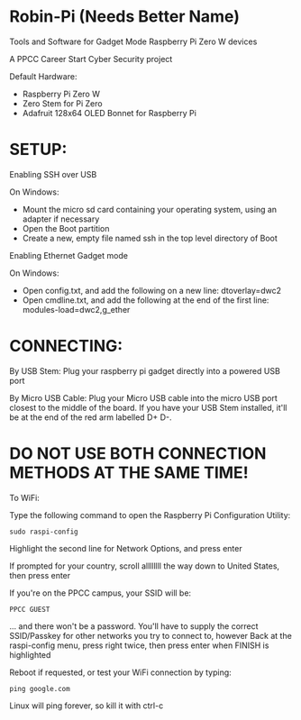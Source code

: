 # Robin-Pi (Needs Better Name)
Tools and Software for Gadget Mode Raspberry Pi Zero W devices

A PPCC Career Start Cyber Security project

Default Hardware:
  * Raspberry Pi Zero W
  * Zero Stem for Pi Zero
  * Adafruit 128x64 OLED Bonnet for Raspberry Pi
  
# SETUP:

Enabling SSH over USB

  On Windows:
  
   * Mount the micro sd card containing your operating system, using an adapter if necessary
   * Open the Boot partition    
   * Create a new, empty file named ssh in the top level directory of Boot
    
Enabling Ethernet Gadget mode

  On Windows:
  
   * Open config.txt, and add the following on a new line:
      dtoverlay=dwc2
   * Open cmdline.txt, and add the following at the end of the first line:
      modules-load=dwc2,g_ether
    
# CONNECTING:

By USB Stem:
  Plug your raspberry pi gadget directly into a powered USB port
  
By Micro USB Cable:
  Plug your Micro USB cable into the micro USB port closest to the middle of the board. If you have your USB Stem installed, it'll be at the end of the red arm labelled D+ D-.

# DO NOT USE BOTH CONNECTION METHODS AT THE SAME TIME!

To WiFi:

 Type the following command to open the Raspberry Pi Configuration Utility:
 
    sudo raspi-config
    
  Highlight the second line for Network Options, and press enter
  
  If prompted for your country, scroll allllllll the way down to United States, then press enter
  
  If you're on the PPCC campus, your SSID will be:
  
    PPCC GUEST
    
  ... and there won't be a password. You'll have to supply the correct SSID/Passkey for other networks you try to connect to, however
  Back at the raspi-config menu, press right twice, then press enter when FINISH is highlighted
  
  Reboot if requested, or test your WiFi connection by typing:
  
    ping google.com
    
  Linux will ping forever, so kill it with ctrl-c
  
